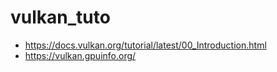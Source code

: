 # vulkan_tuto

- https://docs.vulkan.org/tutorial/latest/00_Introduction.html
- https://vulkan.gpuinfo.org/
